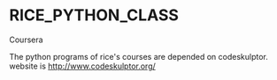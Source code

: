 # RICE_PYTHON_CLASS
Coursera


The python programs of rice's courses are depended on codeskulptor.  website is http://www.codeskulptor.org/  
